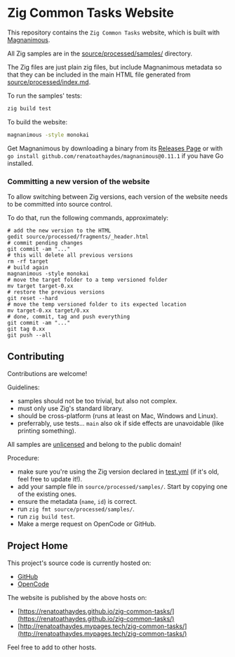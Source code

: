 # Zig Common Tasks Website

This repository contains the `Zig Common Tasks` website, which is built with [Magnanimous](https://renatoathaydes.github.io/magnanimous/).

All Zig samples are in the [source/processed/samples/](source/processed/samples) directory.

The Zig files are just plain zig files, but include Magnanimous metadata so that they can be included in the main HTML file generated from [source/processed/index.md](source/processed/index.md).

To run the samples' tests:

```bash
zig build test
```

To build the website:

```bash
magnanimous -style monokai
```

Get Magnanimous by downloading a binary from its [Releases Page](https://github.com/renatoathaydes/magnanimous/releases) or with `go install github.com/renatoathaydes/magnanimous@0.11.1` if you have Go installed.

### Committing a new version of the website

To allow switching between Zig versions, each version of the website needs to be committed into source control.

To do that, run the following commands, approximately:

```shell
# add the new version to the HTML
gedit source/processed/fragments/_header.html
# commit pending changes
git commit -am "..."
# this will delete all previous versions
rm -rf target
# build again
magnanimous -style monokai
# move the target folder to a temp versioned folder
mv target target-0.xx
# restore the previous versions
git reset --hard
# move the temp versioned folder to its expected location
mv target-0.xx target/0.xx
# done, commit, tag and push everything
git commit -am "..."
git tag 0.xx
git push --all
```

## Contributing

Contributions are welcome!

Guidelines:

* samples should not be too trivial, but also not complex.
* must only use Zig's standard library.
* should be cross-platform (runs at least on Mac, Windows and Linux).
* preferrably, use tests... `main` also ok if side effects are unavoidable (like printing something).

All samples are [unlicensed](https://unlicense.org/) and belong to the public domain!

Procedure:

* make sure you're using the Zig version declared in [test.yml](.github/workflows/test.yml) (if it's old, feel free to update it!).
* add your sample file in `source/processed/samples/`. Start by copying one of the existing ones.
* ensure the metadata (`name`, `id`) is correct.
* run `zig fmt source/processed/samples/`.
* run `zig build test`.
* Make a merge request on OpenCode or GitHub.

## Project Home

This project's source code is currently hosted on:

* [GitHub](https://github.com/renatoathaydes/zig-common-tasks/)
* [OpenCode](https://www.opencode.net/renatoathaydes/zig-common-tasks/)

The website is published by the above hosts on:

* [https://renatoathaydes.github.io/zig-common-tasks/](https://renatoathaydes.github.io/zig-common-tasks/)
* [http://renatoathaydes.mypages.tech/zig-common-tasks/](http://renatoathaydes.mypages.tech/zig-common-tasks/)

Feel free to add to other hosts.
